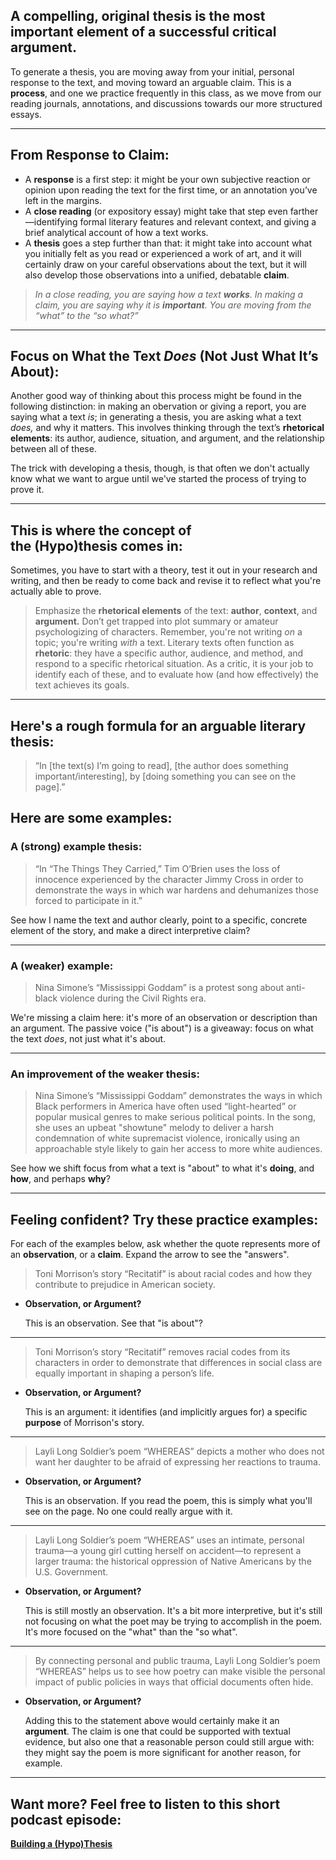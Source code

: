 ## A compelling, original thesis is the most important element of a successful critical argument.

To generate a thesis, you are moving away from your initial, personal response to the text, and moving toward an arguable claim. This is a **process**, and one we practice frequently in this class, as we move from our reading journals, annotations, and discussions towards our more structured essays.

---
## From Response to Claim:

- A **response** is a first step: it might be your own subjective reaction or opinion upon reading the text for the first time, or an annotation you’ve left in the margins.
- A **close reading** (or expository essay) might take that step even farther—identifying formal literary features and relevant context, and giving a brief analytical account of how a text works.
- A **thesis** goes a step further than that: it might take into account what you initially felt as you read or experienced a work of art, and it will certainly draw on your careful observations about the text, but it will also develop those observations into a unified, debatable **claim**.

> *In a close reading, you are saying how a text **works**. In making a claim, you are saying why it is **important**. You are moving from the “what” to the “so what?”*

---
## Focus on What the Text *Does* (Not Just What It’s About):

Another good way of thinking about this process might be found in the following distinction: in making an obervation or giving a report, you are saying what a text *is*; in generating a thesis, you are asking what a text *does,* and why it matters. This involves thinking through the text’s **rhetorical elements**: its author, audience, situation, and argument, and the relationship between all of these.

The trick with developing a thesis, though, is that often we don't actually know what we want to argue until we've started the process of trying to prove it.

---
## This is where the concept of the (Hypo)thesis comes in: 

Sometimes, you have to start with a theory, test it out in your research and writing, and then be ready to come back and revise it to reflect what you're actually able to prove.

> Emphasize the **rhetorical elements** of the text: **author**, **context**, and **argument.** Don’t get trapped into plot summary or amateur psychologizing of characters. Remember, you're not writing *on* a topic; you're writing *with* a text. Literary texts often function as **rhetoric**: they have a specific author, audience, and method, and respond to a specific rhetorical situation. As a critic, it is your job to identify each of these, and to evaluate how (and how effectively) the text achieves its goals.

---
## Here's a rough formula for an arguable literary thesis:

> “In [the text(s) I’m going to read], [the author does something important/interesting], by [doing something you can see on the page].”

## Here are some examples:

### A (strong) example thesis:

> “In “The Things They Carried,” Tim O’Brien uses the loss of innocence experienced by the character Jimmy Cross in order to demonstrate the ways in which war hardens and dehumanizes those forced to participate in it.”

See how I name the text and author clearly, point to a specific, concrete element of the story, and make a direct interpretive claim?

---
### A (weaker) example:

> Nina Simone’s “Mississippi Goddam” is a protest song about anti-black violence during the Civil Rights era.

We're missing a claim here: it's more of an observation or description than an argument. The passive voice ("is about") is a giveaway: focus on what the text *does*, not just what it's about.

--- 
### An improvement of the weaker thesis:

> Nina Simone’s “Mississippi Goddam” demonstrates the ways in which Black performers in America have often used “light-hearted” or popular musical genres to make serious political points. In the song, she uses an upbeat "showtune" melody to deliver a harsh condemnation of white supremacist violence, ironically using an approachable style likely to gain her access to more white audiences.

See how we shift focus from what a text is "about" to what it's **doing**, and **how**, and perhaps **why**?

---
## Feeling confident? Try these practice examples:

For each of the examples below, ask whether the quote represents more of an **observation**, or a **claim**. Expand the arrow to see the "answers".

> Toni Morrison’s story “Recitatif” is about racial codes and how they contribute to prejudice in American society.

- **Observation, or Argument?**

   This is an observation. See that "is about"?
---

> Toni Morrison’s story “Recitatif” removes racial codes from its characters in order to demonstrate that differences in social class are equally important in shaping a person’s life.

- **Observation, or Argument?**

   This is an argument: it identifies (and implicitly argues for) a specific **purpose** of Morrison's story.
---
> Layli Long Soldier’s poem “WHEREAS” depicts a mother who does not want her daughter to be afraid of expressing her reactions to trauma.

- **Observation, or Argument?**

   This is an observation. If you read the poem, this is simply what you'll see on the page. No one could really argue with it.
---
> Layli Long Soldier’s poem “WHEREAS” uses an intimate, personal trauma—a young girl cutting herself on accident—to represent a larger trauma: the historical oppression of Native Americans by the U.S. Government.

- **Observation, or Argument?**

   This is still mostly an observation. It's a bit more interpretive, but it's still not focusing on what the poet may be trying to accomplish in the poem. It's more focused on the "what" than the "so what".
---
> By connecting personal and public trauma, Layli Long Soldier’s poem “WHEREAS” helps us to see how poetry can make visible the personal impact of public policies in ways that official documents often hide.

- **Observation, or Argument?**

   Adding this to the statement above would certainly make it an **argument**. The claim is one that could be supported with textual evidence, but also one that a reasonable person could still argue with: they might say the poem is more significant for another reason, for example.
---
## Want more? Feel free to listen to this short podcast episode:

[**Building a (Hypo)Thesis**](https://drechols.notion.site/Building-a-Hypo-Thesis-1ea7f0c8bbfa4cf395bbf661aa3e0d22)

